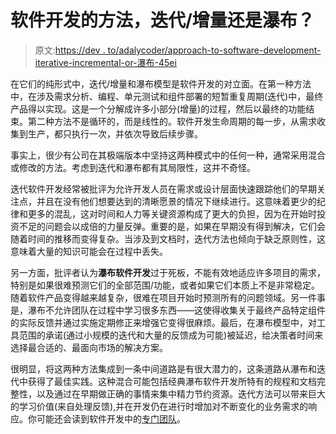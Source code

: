 # 软件开发的方法，迭代/增量还是瀑布？

> 原文:[https://dev . to/adalycoder/approach-to-software-development-iterative-incremental-or-瀑布-45ei](https://dev.to/adalycoder/approach-to-software-development-iterative-incremental-or-waterfall-45ei)

在它们的纯形式中，迭代/增量和瀑布模型是软件开发的对立面。在第一种方法中，在涉及需求分析、编程、单元测试和组件部署的短暂重复周期(迭代)中，最终产品得以实现。这是一个分解成许多小部分(增量)的过程，然后以最终的功能结束。第二种方法不是循环的，而是线性的。软件开发生命周期的每一步，从需求收集到生产，都只执行一次，并依次导致后续步骤。

事实上，很少有公司在其极端版本中坚持这两种模式中的任何一种，通常采用混合或修改的方法。考虑到迭代和瀑布都有其局限性，这并不奇怪。

迭代软件开发经常被批评为允许开发人员在需求或设计层面快速跟踪他们的早期关注点，并且在没有他们想要达到的清晰愿景的情况下继续进行。这意味着更少的纪律和更多的混乱，这对时间和人力等关键资源构成了更大的负担，因为在开始时投资不足的问题会以成倍的力量反弹。重要的是，如果在早期没有得到解决，它们会随着时间的推移而变得复杂。当涉及到文档时，迭代方法也倾向于缺乏原则性，这意味着大量的知识可能会在过程中丢失。

另一方面，批评者认为**瀑布软件开发**过于死板，不能有效地适应许多项目的需求，特别是如果很难预测它们的全部范围/功能，或者如果它们本质上不是非常稳定。随着软件产品变得越来越复杂，很难在项目开始时预测所有的问题领域。另一件事是，瀑布不允许团队在过程中学习很多东西——这使得收集关于最终产品特定组件的实际反馈并通过实施定期修正来增强它变得很麻烦。最后，在瀑布模型中，对工具范围的承诺(通过小规模的迭代和大量的反馈成为可能)被延迟，给决策者时间来选择最合适的、最面向市场的解决方案。

很明显，将这两种方法集成到一条中间道路是有很大潜力的，这条道路从瀑布和迭代中获得了最佳实践。这种混合可能包括经典瀑布软件开发所特有的规程和文档完整性，以及通过在早期做正确的事情来集中精力节约资源。迭代方法可以带来巨大的学习价值(来自处理反馈),并在开发仍在进行时增加对不断变化的业务需求的响应。你可能还会读到软件开发中的[专门团队](https://theappsolutions.com/blog/development/dedicated-team/)。